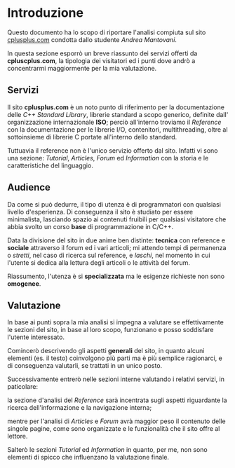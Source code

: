 # Introduzione
Questo documento ha lo scopo di riportare l'analisi compiuta sul sito
[cplusplus.com](http://www.cplusplus.com/) condotta dallo studente *Andrea 
Mantovani*.

In questa sezione esporrò un breve riassunto dei servizi offerti da 
**cpluscplus.com**, la tipologia dei visitatori ed i punti dove andrò a 
concentrarmi maggiormente per la mia valutazione.

## Servizi
Il sito **cplusplus.com** è un noto punto di riferimento per la documentazione
delle *C++ Standard Library*, librerie standard a scopo generico, definite dall'
organizzazione internazionale **ISO**; perciò all'interno troviamo il 
*Reference* con la documentazione per le librerie I/O, contenitori, 
multithreading, oltre al sottoinsieme di librerie C portate all'interno dello 
standard.

Tuttuavia il reference non è l'unico servizio offerto dal sito. Infatti 
vi sono una sezione: *Tutorial*, *Articles*, *Forum* ed *Information* con la
storia e le caratteristiche del linguaggio.

## Audience
Da come si può dedurre, il tipo di utenza è di programmatori con qualsiasi 
livello d'esperienza. Di conseguenza il sito è studiato per essere minimalista,
lasciando spazio ai contenuti fruibili per qualsiasi visitatore che abbia 
svolto un corso **base** di programmazione in C/C++.

Data la divisione del sito in due anime ben distinte: **tecnica** 
con reference e **sociale** attraverso il forum ed i vari articoli; mi
attendo tempi di permanenza o *stretti*, nel caso di ricerca sul reference, e
*laschi*, nel momento in cui l'utente si dedica alla lettura degli articoli o le
attività del forum.

Riassumento, l'utenza è si **specializzata** ma le esigenze richieste non sono 
**omogenee**.

## Valutazione
In base ai punti sopra la mia analisi si impegna a valutare se effettivamente 
le sezioni del sito, in base al loro scopo, funzionano e posso soddisfare 
l'utente interessato.

Comincerò descrivendo gli aspetti **generali** del sito, in quanto alcuni 
elementi (es. il testo) coinvolgono più parti ma è più semplice ragionarci, e di
conseguenza valutarli, se trattati in un unico posto.

Successivamente entrerò nelle sezioni interne valutando i relativi servizi, in
paticolare:

la sezione d'analisi del *Reference* sarà incentrata sugli
aspetti riguardante la ricerca dell'informazione e la navigazione interna; 

mentre per l'analisi di *Articles* e *Forum* avrà maggior peso il contenuto
delle singole pagine, come sono organizzate e le funzionalità che il sito offre 
al lettore.

Salterò le sezioni *Tutorial* ed *Information* in quanto, per me, non sono 
elementi di spicco che influenzano la valutazione finale.



